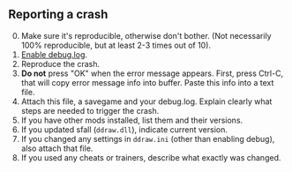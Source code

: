 ## Reporting a crash

0. Make sure it's reproducible, otherwise don't bother. (Not necessarily 100% reproducible, but at least 2-3 times out of 10).
0. [Enable debug.log](DEBUG.md).
0. Reproduce the crash.
0. **Do not** press "OK" when the error message appears. First, press Ctrl-C, that will copy error message info into buffer. Paste this info into a text file.
0. Attach this file, a savegame and your debug.log. Explain clearly what steps are needed to trigger the crash.
0. If you have other mods installed, list them and their versions.
0. If you updated sfall (`ddraw.dll`), indicate current version.
0. If you changed any settings in `ddraw.ini` (other than enabling debug), also attach that file.
0. If you used any cheats or trainers, describe what exactly was changed.
